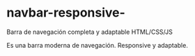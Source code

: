 # navbar-responsive-
Barra de navegación completa y adaptable HTML/CSS/JS

Es una barra moderna de navegación. Responsive y adaptable. 
